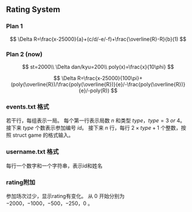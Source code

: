## Rating System

### Plan 1

$$
\Delta R=\frac{x-25000}{a}+(c/d/-e/-f)+\frac{\overline{R}-R}{b}(1)
$$

### Plan 2 (now)

$$
st=2000\\
\Delta dan/kyu=200\\
poly(x)=\frac{x}{10\phi}
$$

$$
\Delta R=\frac{x-25000}{100\pi}+(poly(\overline{R})/\frac{poly(\overline{R})}{e}/-\frac{poly(\overline{R})}{e}/-poly(R))
$$


### events.txt 格式
若干行，每组表示一局。
每个第一行表示局数 $n$ 和类型 $type$，$type = 3 ~ or ~ 4$。
接下来 $type$ 个数表示参加编号 $id$。
接下来 $n$ 行，每行 $2\times type +1$ 个整数，按照 struct game 的格式输入。

### username.txt 格式
每行一个数字和一个字符串，表示id和姓名

### rating附加
参加场次过少，显示rating有变化。
从 $0$ 开始分别为 $-2000$，$-1000$，$-500$，$-250$，$0$ 。 